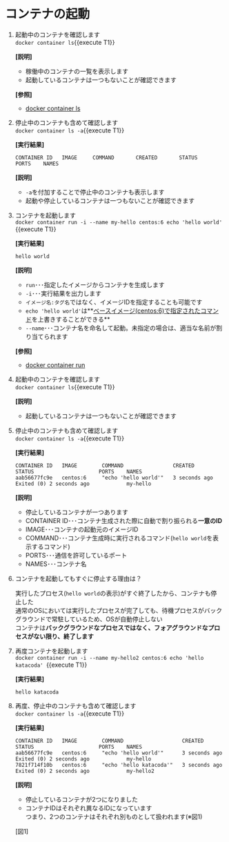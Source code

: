 # コンテナの起動

1. 起動中のコンテナを確認します<br/>
  `docker container ls`{{execute T1}} <br/>

    **[説明]**<br/>
    - 稼働中のコンテナの一覧を表示します
    - 起動しているコンテナは一つもないことが確認できます

    **[参照]**<br/>
    - [docker container ls](https://docs.docker.com/engine/reference/commandline/container_ls/)

2. 停止中のコンテナも含めて確認します<br/>
  `docker container ls -a`{{execute T1}} <br/>

    **[実行結果]**<br/>

    ```shell
    CONTAINER ID   IMAGE     COMMAND       CREATED       STATUS       PORTS    NAMES
    ```

    **[説明]**<br/>
    - `-a`を付加することで停止中のコンテナも表示します
    - 起動や停止しているコンテナは一つもないことが確認できます

3. コンテナを起動します<br/>
  `docker container run -i --name my-hello centos:6 echo 'hello world' `{{execute T1}} <br/>

    ****[実行結果]****<br/>

    ```shell
    hello world
    ```

    **[説明]**<br/>
    - `run`･･･指定したイメージからコンテナを生成します
    - `-i`･･･実行結果を出力します
    - `イメージ名:タグ名`ではなく、イメージIDを指定することも可能です
    - `echo 'hello world'`は**[ベースイメージ(centos:6)で指定されたコマンド](https://github.com/CentOS/sig-cloud-instance-images/blob/23b05f6a35520ebf338e4df918e4952830da068b/docker/Dockerfile#L11)を上書きすることができる**
    - `--name`･･･コンテナ名を命名して起動。未指定の場合は、適当な名前が割り当てられます

    **[参照]**<br/>
      - [docker container run](https://docs.docker.com/engine/reference/commandline/container_run/)

4. 起動中のコンテナを確認します<br/>
  `docker container ls`{{execute T1}} <br/>

    **[説明]**<br/>
    - 起動しているコンテナは一つもないことが確認できます

5. 停止中のコンテナも含めて確認します<br/>
  `docker container ls -a`{{execute T1}} <br/>

    **[実行結果]**<br/>

    ```shell
    CONTAINER ID   IMAGE        COMMAND                CREATED          STATUS                     PORTS    NAMES
    aab56677fc9e   centos:6     "echo 'hello world'"   3 seconds ago    Exited (0) 2 seconds ago            my-hello
    ```

    **[説明]**<br/>
    - 停止しているコンテナが一つあります
    - CONTAINER ID･･･コンテナ生成された際に自動で割り振られる**一意のID**
    - IMAGE･･･コンテナの起動元のイメージID
    - COMMAND･･･コンテナ生成時に実行されるコマンド(`hello world`を表示するコマンド)
    - PORTS･･･通信を許可しているポート
    - NAMES･･･コンテナ名

6. コンテナを起動してもすぐに停止する理由は？

    実行したプロセス(`hello world`の表示)がすぐ終了したから、コンテナも停止した<br/>
    通常のOSにおいては実行したプロセスが完了しても、待機プロセスがバックグラウンドで常駐しているため、OSが自動停止しない<br/>
    コンテナは**バックグラウンドなプロセスではなく、フォアグラウンドなプロセスがない限り、終了します**

7. 再度コンテナを起動します<br/>
  `docker container run -i --name my-hello2 centos:6 echo 'hello katacoda' `{{execute T1}} <br/>

    **[実行結果]**<br/>

    ```shell
    hello katacoda
    ```

8. 再度、停止中のコンテナも含めて確認します<br/>
  `docker container ls -a`{{execute T1}} <br/>

    **[実行結果]**<br/>

    ```shell
    CONTAINER ID   IMAGE        COMMAND                   CREATED          STATUS                     PORTS    NAMES
    aab56677fc9e   centos:6     "echo 'hello world'"      3 seconds ago    Exited (0) 2 seconds ago            my-hello
    7821f714f10b   centos:6     "echo 'hello katacoda'"   3 seconds ago    Exited (0) 2 seconds ago            my-hello2
    ```

    **[説明]**<br/>
    - 停止しているコンテナが2つになりました
    - コンテナIDはそれぞれ異なるIDになっています<br/>
      つまり、2つのコンテナはそれぞれ別ものとして扱われます(※図1)

    [図1]